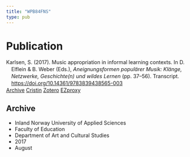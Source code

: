 ```yaml
---
title: "WPB84FNS"
type: pub
---
```

<h1>Publication</h1>
<article id="csl-bib-container-WPB84FNS" class="csl-bib-container">
  <div class="csl-bib-body" style="line-height: 1.35; padding-left: 1em; text-indent:-1em;">
  <div class="csl-entry">Karlsen, S. (2017). Music appropriation in informal learning contexts. In D. Elflein &amp; B. Weber (Eds.), <i>Aneignungsformen popula&#x308;rer Musik: Kla&#x308;nge, Netzwerke, Geschichte(n) und wildes Lernen</i> (pp. 37&#x2013;56). Transcript. <a href="https://doi.org/10.14361/9783839438565-003">https://doi.org/10.14361/9783839438565-003</a></div>
</div>
  <div class="csl-bib-buttons">
    <a href="#taxonomy-article-WPB84FNS" class="csl-bib-button">Archive</a>
    <a href alt="Cristin URL" class="csl-bib-button">Cristin</a>
    <a href alt="Zotero URL" class="csl-bib-button">Zotero</a>
    <a href="http://ezproxy.inn.no/login?url=https://doi.org/10.14361/9783839438565-003" class="csl-bib-button">EZproxy</a>
  </div>
  <div id="csl-bib-meta-container-WPB84FNS"></div>
</article>
<div id="csl-bib-meta-WPB84FNS" class="csl-bib-meta">
  <article id="taxonomy-article-WPB84FNS" class="taxonomy-article">
    <h1>Archive</h1>
    <ul>
      <li>Inland Norway University of Applied Sciences</li>
      <li>Faculty of Education</li>
      <li>Department of Art and Cultural Studies</li>
      <li>2017</li>
      <li>August</li>
    </ul>
  </article>
</div>
